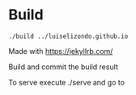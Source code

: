 # Build

```
./build ../luiselizondo.github.io
```

Made with https://jekyllrb.com/

Build and commit the build result

To serve execute ./serve and go to